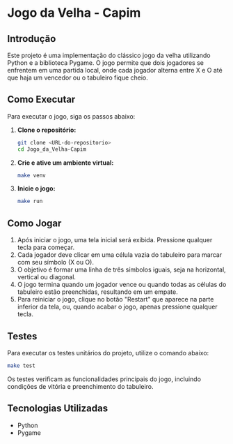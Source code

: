 # Jogo da Velha - Capim

## Introdução
Este projeto é uma implementação do clássico jogo da velha utilizando Python e a biblioteca Pygame. O jogo permite que dois jogadores se enfrentem em uma partida local, onde cada jogador alterna entre X e O até que haja um vencedor ou o tabuleiro fique cheio.

## Como Executar
Para executar o jogo, siga os passos abaixo:

1. **Clone o repositório:**
   ```bash
   git clone <URL-do-repositorio>
   cd Jogo_da_Velha-Capim 
2. **Crie e ative um ambiente virtual:**
   ```bash
   make venv 
3. **Inicie o jogo:**
   ```bash
   make run 
## Como Jogar
1. Após iniciar o jogo, uma tela inicial será exibida. Pressione qualquer tecla para começar.
2. Cada jogador deve clicar em uma célula vazia do tabuleiro para marcar com seu símbolo (X ou O).
3. O objetivo é formar uma linha de três símbolos iguais, seja na horizontal, vertical ou diagonal.
4. O jogo termina quando um jogador vence ou quando todas as células do tabuleiro estão preenchidas, resultando em um empate.
5. Para reiniciar o jogo, clique no botão "Restart" que aparece na parte inferior da tela, ou, quando acabar o jogo, apenas pressione qualquer tecla.

## Testes
Para executar os testes unitários do projeto, utilize o comando abaixo:
```bash
make test
```
Os testes verificam as funcionalidades principais do jogo, incluindo condições de vitória e preenchimento do tabuleiro.

## Tecnologias Utilizadas
- Python
- Pygame

